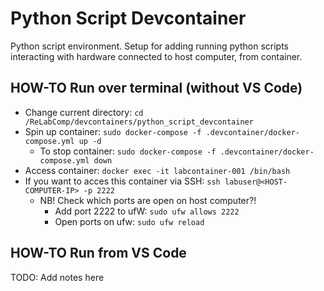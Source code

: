 # Python Script Devcontainer

Python script environment. Setup for adding running python scripts interacting with hardware connected to host computer, from container.

## HOW-TO Run over terminal (without VS Code)

- Change current directory: `cd /ReLabComp/devcontainers/python_script_devcontainer`
- Spin up container: `sudo docker-compose -f .devcontainer/docker-compose.yml up -d`
    - To stop container: `sudo docker-compose -f .devcontainer/docker-compose.yml down`
- Access container: `docker exec -it labcontainer-001 /bin/bash`
- If you want to acces this container via SSH: `ssh labuser@<HOST-COMPUTER-IP> -p 2222`
    - NB! Check which ports are open on host computer?!
        - Add port 2222 to ufW: `sudo ufw allows 2222`
        - Open ports on ufw: `sudo ufw reload`

## HOW-TO Run from VS Code

TODO: Add notes here


